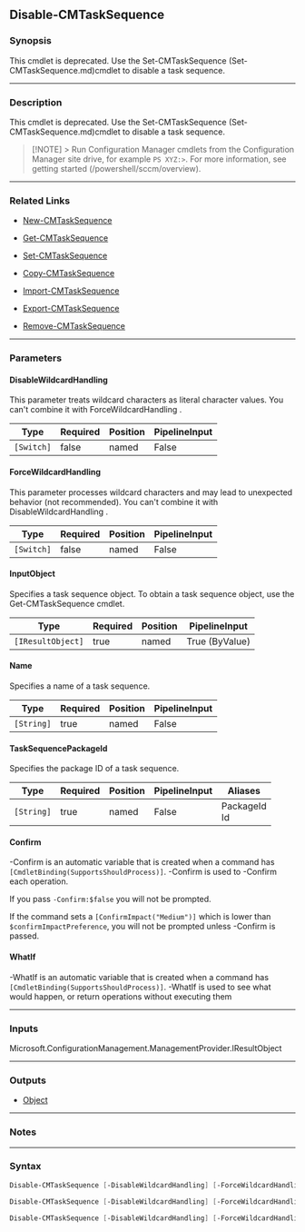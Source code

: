 Disable-CMTaskSequence
----------------------




### Synopsis
This cmdlet is deprecated. Use the Set-CMTaskSequence (Set-CMTaskSequence.md)cmdlet to disable a task sequence.



---


### Description

This cmdlet is deprecated. Use the Set-CMTaskSequence (Set-CMTaskSequence.md)cmdlet to disable a task sequence.



> [!NOTE] > Run Configuration Manager cmdlets from the Configuration Manager site drive, for example `PS XYZ:>`. For more information, see getting started (/powershell/sccm/overview).



---


### Related Links
* [New-CMTaskSequence](New-CMTaskSequence)



* [Get-CMTaskSequence](Get-CMTaskSequence)



* [Set-CMTaskSequence](Set-CMTaskSequence)



* [Copy-CMTaskSequence](Copy-CMTaskSequence)



* [Import-CMTaskSequence](Import-CMTaskSequence)



* [Export-CMTaskSequence](Export-CMTaskSequence)



* [Remove-CMTaskSequence](Remove-CMTaskSequence)





---


### Parameters
#### **DisableWildcardHandling**

This parameter treats wildcard characters as literal character values. You can't combine it with ForceWildcardHandling .






|Type      |Required|Position|PipelineInput|
|----------|--------|--------|-------------|
|`[Switch]`|false   |named   |False        |



#### **ForceWildcardHandling**

This parameter processes wildcard characters and may lead to unexpected behavior (not recommended). You can't combine it with DisableWildcardHandling .






|Type      |Required|Position|PipelineInput|
|----------|--------|--------|-------------|
|`[Switch]`|false   |named   |False        |



#### **InputObject**

Specifies a task sequence object. To obtain a task sequence object, use the Get-CMTaskSequence cmdlet.






|Type             |Required|Position|PipelineInput |
|-----------------|--------|--------|--------------|
|`[IResultObject]`|true    |named   |True (ByValue)|



#### **Name**

Specifies a name of a task sequence.






|Type      |Required|Position|PipelineInput|
|----------|--------|--------|-------------|
|`[String]`|true    |named   |False        |



#### **TaskSequencePackageId**

Specifies the package ID of a task sequence.






|Type      |Required|Position|PipelineInput|Aliases         |
|----------|--------|--------|-------------|----------------|
|`[String]`|true    |named   |False        |PackageId<br/>Id|



#### **Confirm**
-Confirm is an automatic variable that is created when a command has ```[CmdletBinding(SupportsShouldProcess)]```.
-Confirm is used to -Confirm each operation.

If you pass ```-Confirm:$false``` you will not be prompted.


If the command sets a ```[ConfirmImpact("Medium")]``` which is lower than ```$confirmImpactPreference```, you will not be prompted unless -Confirm is passed.

#### **WhatIf**
-WhatIf is an automatic variable that is created when a command has ```[CmdletBinding(SupportsShouldProcess)]```.
-WhatIf is used to see what would happen, or return operations without executing them


---


### Inputs
Microsoft.ConfigurationManagement.ManagementProvider.IResultObject





---


### Outputs
* [Object](https://learn.microsoft.com/en-us/dotnet/api/System.Object)






---


### Notes




---


### Syntax
```PowerShell
Disable-CMTaskSequence [-DisableWildcardHandling] [-ForceWildcardHandling] -InputObject <IResultObject> [-Confirm] [-WhatIf] [<CommonParameters>]
```
```PowerShell
Disable-CMTaskSequence [-DisableWildcardHandling] [-ForceWildcardHandling] -Name <String> [-Confirm] [-WhatIf] [<CommonParameters>]
```
```PowerShell
Disable-CMTaskSequence [-DisableWildcardHandling] [-ForceWildcardHandling] -TaskSequencePackageId <String> [-Confirm] [-WhatIf] [<CommonParameters>]
```
